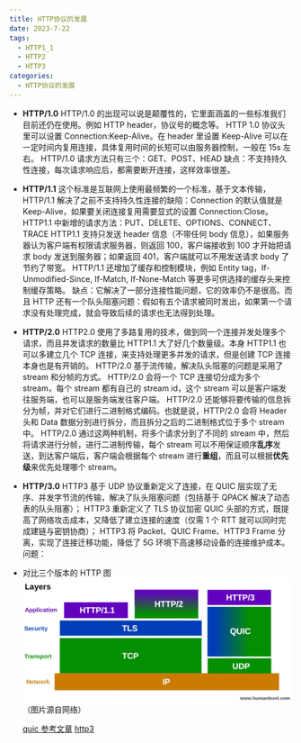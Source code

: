 ```yaml
---
title: HTTP协议的发展
date: 2023-7-22
tags:
  - HTTP1_1
  - HTTP2
  - HTTP3
categories:
  - HTTP协议的发展
---
```


- **HTTP/1.0**
  HTTP/1.0 的出现可以说是颠覆性的，它里面涵盖的一些标准我们目前还仍在使用。例如 HTTP header，协议号的概念等。
  HTTP 1.0 协议头里可以设置 Connection:Keep-Alive。在 header 里设置 Keep-Alive 可以在一定时间内复用连接，具体复用时间的长短可以由服务器控制，一般在 15s 左右。
  HTTP/1.0 请求方法只有三个：GET、POST、HEAD
  缺点：不支持持久性连接，每次请求响应后，都需要断开连接，这样效率很差。

- **HTTP/1.1**
  这个标准是互联网上使用最频繁的一个标准，基于文本传输，HTTP/1.1 解决了之前不支持持久性连接的缺陷：Connection 的默认值就是 Keep-Alive，如果要关闭连接复用需要显式的设置 Connection:Close。
  HTTP1.1 中新增的请求方法：PUT、DELETE、OPTIONS、CONNECT、TRACE
  HTTP1.1 支持只发送 header 信息（不带任何 body 信息），如果服务器认为客户端有权限请求服务器，则返回 100，客户端接收到 100 才开始把请求 body 发送到服务器；如果返回 401，客户端就可以不用发送请求 body 了节约了带宽。
  HTTP/1.1 还增加了缓存和控制模块，例如 Entity tag，If-Unmodified-Since, If-Match, If-None-Match 等更多可供选择的缓存头来控制缓存策略。
  缺点：它解决了一部分连接性能问题，它的效率仍不是很高。而且 HTTP 还有一个队头阻塞问题：假如有五个请求被同时发出，如果第一个请求没有处理完成，就会导致后续的请求也无法得到处理。

- **HTTP/2.0**
  HTTP2.0 使用了多路复用的技术，做到同一个连接并发处理多个请求，而且并发请求的数量比 HTTP1.1 大了好几个数量级。本身 HTTP1.1 也可以多建立几个 TCP 连接，来支持处理更多并发的请求，但是创建 TCP 连接本身也是有开销的。
  HTTP/2.0 基于流传输，解决队头阻塞的问题是采用了 stream 和分帧的方式。
  HTTP/2.0 会将一个 TCP 连接切分成为多个 stream，每个 stream 都有自己的 stream id，这个 stream 可以是客户端发往服务端，也可以是服务端发往客户端。
  HTTP/2.0 还能够将要传输的信息拆分为帧，并对它们进行二进制格式编码。也就是说，HTTP/2.0 会将 Header 头和 Data 数据分别进行拆分，而且拆分之后的二进制格式位于多个 stream 中。
  HTTP/2.0 通过这两种机制，将多个请求分到了不同的 stream 中，然后将请求进行分帧，进行二进制传输，每个 stream 可以不用保证顺序**乱序**发送，到达客户端后，客户端会根据每个 stream 进行**重组**，而且可以根据**优先级**来优先处理哪个 stream。

- **HTTP/3.0**
  HTTP3 基于 UDP 协议重新定义了连接，在 QUIC 层实现了无序、并发字节流的传输，解决了队头阻塞问题（包括基于 QPACK 解决了动态表的队头阻塞）；
  HTTP3 重新定义了 TLS 协议加密 QUIC 头部的方式，既提高了网络攻击成本，又降低了建立连接的速度（仅需 1 个 RTT 就可以同时完成建链与密钥协商）；
  HTTP3 将 Packet、QUIC Frame、HTTP3 Frame 分离，实现了连接迁移功能，降低了 5G 环境下高速移动设备的连接维护成本。
  问题：

- 对比三个版本的 HTTP 图
  ![2023-04-22-20-57-11.png](./assets/2023-04-22-20-57-11.png)（图片源自网络）

  [quic 参考文章](https://developer.aliyun.com/article/888447)
  [http3](https://zhuanlan.zhihu.com/p/431672713)
